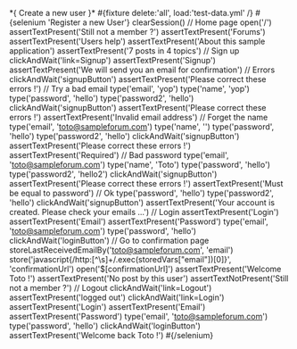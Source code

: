 \*{ Create a new user }\* \#{fixture delete:'all', load:'test-data.yml' /} \#{selenium 'Register a new User'} clearSession() // Home page open('/') assertTextPresent('Still not a member ?') assertTextPresent('Forums') assertTextPresent('Users help') assertTextPresent('About this sample application') assertTextPresent('7 posts in 4 topics') // Sign up clickAndWait('link=Signup') assertTextPresent('Signup') assertTextPresent('We will send you an email for confirmation') // Errors clickAndWait('signupButton') assertTextPresent('Please correct these errors !') // Try a bad email type('email', 'yop') type('name', 'yop') type('password', 'hello') type('password2', 'hello') clickAndWait('signupButton') assertTextPresent('Please correct these errors !') assertTextPresent('Invalid email address') // Forget the name type('email', 'toto@sampleforum.com') type('name', '') type('password', 'hello') type('password2', 'hello') clickAndWait('signupButton') assertTextPresent('Please correct these errors !') assertTextPresent('Required') // Bad password type('email', 'toto@sampleforum.com') type('name', 'Toto') type('password', 'hello') type('password2', 'hello2') clickAndWait('signupButton') assertTextPresent('Please correct these errors !') assertTextPresent('Must be equal to password') // Ok type('password', 'hello') type('password2', 'hello') clickAndWait('signupButton') assertTextPresent('Your account is created. Please check your emails ...') // Login assertTextPresent('Login') assertTextPresent('Email') assertTextPresent('Password') type('email', 'toto@sampleforum.com') type('password', 'hello') clickAndWait('loginButton') // Go to confirmation page storeLastReceivedEmailBy('toto@sampleforum.com', 'email') store('javascript{/http:\[^\\s\]+/.exec(storedVars\["email"\])\[0\]}', 'confirmationUrl') open('$\[confirmationUrl\]') assertTextPresent('Welcome Toto !') assertTextPresent('No post by this user') assertTextNotPresent('Still not a member ?') // Logout clickAndWait('link=Logout') assertTextPresent('logged out') clickAndWait('link=Login') assertTextPresent('Login') assertTextPresent('Email') assertTextPresent('Password') type('email', 'toto@sampleforum.com') type('password', 'hello') clickAndWait('loginButton') assertTextPresent('Welcome back Toto !') \#{/selenium}
